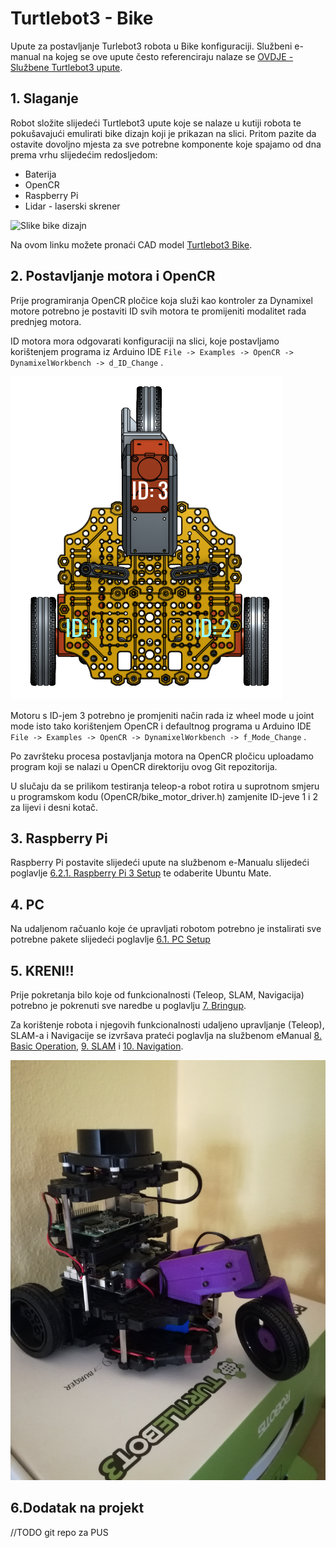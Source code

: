 # Turtlebot3 - Bike

Upute za postavljanje Turlebot3 robota u Bike konfiguraciji. Službeni e-manual na kojeg se ove upute često referenciraju nalaze se [OVDJE -Službene Turtlebot3 upute](http://emanual.robotis.com/docs/en/platform/turtlebot3/overview/#overview).

## 1. Slaganje

Robot složite slijedeći Turtlebot3 upute koje se nalaze u kutiji robota te pokušavajući emulirati bike dizajn koji je prikazan na slici. Pritom pazite da ostavite dovoljno mjesta za sve potrebne komponente koje spajamo od dna prema vrhu slijedećim redosljedom:
* Baterija
* OpenCR
* Raspberry Pi
* Lidar - laserski skrener

![Slike bike dizajn](http://emanual.robotis.com/assets/images/platform/turtlebot3/friends/friends_bike.png)

Na ovom linku  možete pronaći CAD model [Turtlebot3 Bike](https://cad.onshape.com/documents/e0db6e7fac208692fd867efa/w/c9f5e7c3e86bd0089cc1fc00/e/eb045c245b85ed8c9a0ad494). 

## 2. Postavljanje motora i OpenCR

Prije programiranja OpenCR pločice koja služi kao kontroler za Dynamixel motore potrebno je postaviti ID svih motora te promijeniti modalitet rada prednjeg motora. 

ID motora mora odgovarati konfiguraciji na slici, koje postavljamo korištenjem programa iz Arduino IDE `File -> Examples -> OpenCR -> DynamixelWorkbench -> d_ID_Change` .


![ID motora](https://raw.githubusercontent.com/davidmak2709/Turtlebot3Bike/images/ids.png?token=AZK12jzNIelTguBWG_-IZBmnK-SxAfesks5bLNV4wA%3D%3D)

Motoru s  ID-jem 3 potrebno je promjeniti način rada iz wheel mode u joint mode isto tako korištenjem OpenCR i defaultnog programa u Arduino IDE `File -> Examples -> OpenCR -> DynamixelWorkbench -> f_Mode_Change` .


Po završteku procesa postavljanja motora na OpenCR pločicu uploadamo program koji se nalazi u OpenCR direktoriju ovog Git repozitorija.

U slučaju da se prilikom testiranja teleop-a robot rotira u suprotnom smjeru u programskom kodu (OpenCR/bike_motor_driver.h) zamjenite ID-jeve 1 i 2 za lijevi i desni kotač.

## 3. Raspberry Pi

Raspberry Pi postavite slijedeći upute na službenom e-Manualu slijedeći poglavlje [6.2.1. Raspberry Pi 3 Setup](http://emanual.robotis.com/docs/en/platform/turtlebot3/raspberry_pi_3_setup/#raspberry-pi-3-setup) te odaberite Ubuntu Mate.

## 4. PC

Na udaljenom račuanlo koje će upravljati robotom potrebno je instalirati sve potrebne pakete slijedeći poglavlje [6.1. PC Setup](http://emanual.robotis.com/docs/en/platform/turtlebot3/pc_setup/#pc-setup)

## 5. KRENI!!

Prije pokretanja bilo koje od funkcionalnosti (Teleop, SLAM, Navigacija) potrebno je pokrenuti sve naredbe u poglavlju [7. Bringup](http://emanual.robotis.com/docs/en/platform/turtlebot3/bringup/#bringup).

Za korištenje robota i njegovih funkcionalnosti udaljeno upravljanje (Teleop), SLAM-a i Navigacije se izvršava prateći poglavlja na službenom eManual [8. Basic Operation](http://emanual.robotis.com/docs/en/platform/turtlebot3/basic_operation/#basic-operation), [9. SLAM](http://emanual.robotis.com/docs/en/platform/turtlebot3/slam/#slam) i [10. Navigation](emanual.robotis.com/docs/en/platform/turtlebot3/navigation/#navigation).

![Rezultat](https://raw.githubusercontent.com/davidmak2709/Turtlebot3Bike/images/result.jpg?token=AZK12u7CUszmOCo-tp1N7u1IOxgMelsEks5bLNWlwA%3D%3D)

## 6.Dodatak na projekt

//TODO git repo za PUS



